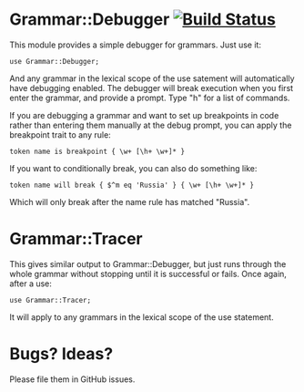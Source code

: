 # Grammar::Debugger [![Build Status](https://travis-ci.org/tbrownaw/grammar-debugger.svg?branch=master)](https://travis-ci.org/tbrownaw/grammar-debugger)This module provides a simple debugger for grammars. Just use it:    use Grammar::Debugger;And any grammar in the lexical scope of the use satement willautomatically have debugging enabled. The debugger will breakexecution when you first enter the grammar, and provide a prompt.Type "h" for a list of commands.If you are debugging a grammar and want to set up breakpoints incode rather than entering them manually at the debug prompt, youcan apply the breakpoint trait to any rule:    token name is breakpoint { \w+ [\h+ \w+]* }If you want to conditionally break, you can also do something like:    token name will break { $^m eq 'Russia' } { \w+ [\h+ \w+]* }Which will only break after the name rule has matched "Russia".    # Grammar::TracerThis gives similar output to Grammar::Debugger, but just runs throughthe whole grammar without stopping until it is successful or fails.Once again, after a use:    use Grammar::Tracer;It will apply to any grammars in the lexical scope of the use statement.# Bugs? Ideas?Please file them in GitHub issues.
